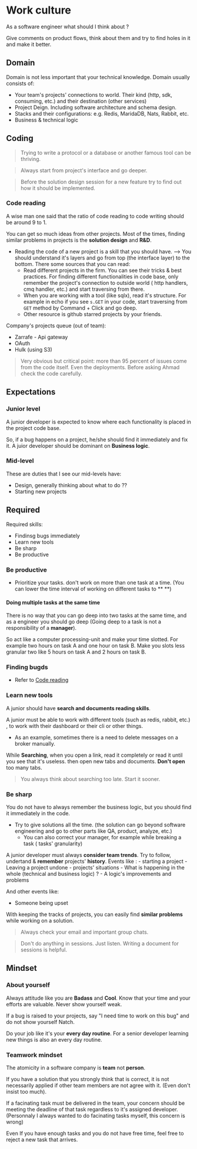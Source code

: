 # Work culture 

As a software engineer what should I think about ? 

Give comments on product flows, think about them and try to find holes in it and make it better. 

## Domain 

Domain is not less important that your technical knowledge. Domain usually consists of: 

- Your team's projects' connections to world. Their kind (http, sdk, consuming, etc.) and their destination (other services)
- Project Deign. Including software architecture and schema design.
- Stacks and their configurations: e.g. Redis, MaridaDB, Nats, Rabbit, etc.
- Business & technical logic

## Coding

> Trying to write a protocol or a database or another famous tool can be thriving.

> Always start from project's interface and go deeper.

> Before the solution design session for a new feature try to find out how it should be implemented.

### Code reading 

A wise man one said that the ratio of code reading to code writing should be around 9 to 1.

You can get so much ideas from other projects. Most of the times, finding similar problems in projects is the **solution design** and **R&D**.

- Reading the code of a new project is a skill that you should have. --> You should understand it's layers and go from top (the interface layer) to the bottom. There some sources that you can read:
    * Read different projects in the firm. You can see their tricks & best practices. For finding different functionalities in code base, only remember the project's connection to outside world ( http handlers, cmq handler, etc.) and start traversing from there. 
    * When you are working with a tool (like sqlx), read it's structure. For example in echo if you see `s.GET` in your code, start traversing from `GET` method by Command + Click and go deep. 
    * Other resource is github starred projects by your friends.

Company's projects queue (out of team): 
- Zarrafe - Api gateway
- OAuth
- Hulk (using S3)

> Very obvious but critical point: more than 95 percent of issues come from the code itself. Even the deployments. Before asking Ahmad check the code carefully. 

## Expectations 

### Junior level
A junior developer is expected to know where each functionality is placed in the project code base.

So, if a bug happens on a project, he/she should find it immediately and fix it.  A juior developer should be dominant on **Business logic**.

### Mid-level

These are duties that I see our mid-levels have:
- Design, generally thinking about what to do ??
- Starting new projects

## Required

Required skills:
- Findinsg bugs immediately
- Learn new tools
- Be sharp
- Be productive

### Be productive
- Prioritize your tasks. don't work on more than one task at a time. (You can lower the time interval of working on different tasks to ** **)

#### Doing multiple tasks at the same time

There is no way that you can go deep into two tasks at the same time, and as a engineer you should go deep (Going deep to a task is not a responsibility of a **manager**).

So act like a computer processing-unit and make your time slotted. For example two hours on task A and one hour on task B. Make you slots less granular two like 5 hours on task A and 2 hours on task B.

### Finding bugds
* Refer to [Code reading](https://github.com/parsaeisa/Notes/blob/main/Software%20engineering/work%20culture.md#code-reading)

### Learn new tools
A junior should have **search and documents reading skills**.

A junior must be able to work with different tools (such as redis, rabbit, etc.) , to work with their dashboard or their cli or other things.

* As an example, sometimes there is a need to delete messages on a broker manually.

While **Searching**, when you open a link, read it completely or read it until you see that it's useless. then open new tabs and documents. **Don't open** too many tabs. 

> You always think about searching too late. Start it sooner.

### Be sharp

You do not have to always remember the business logic, but you should find it immediately in the code. 

- Try to give solutions all the time. (the solution can go beyond software engineering and go to other parts 
like QA, product, analyze, etc.)
    - You can also correct your manager, for example while breaking a task ( tasks' granularity)

A junior developer must always **consider team trends**. Try to follow, undertand & **remember** projects' **history**. Events like :
    - starting a project
    - Leaving a project undone
    - projects' situations
    - What is happening in the whole (technical and business logic) ? 
    - A logic's improvements and problems

And other events like:
- Someone being upset

With keeping the tracks of projects, you can easily find **similar problems** while working on a solution.

> Always check your email and important group chats.

> Don't do anything in sessions. Just listen. Writing a document for sessions is helpful.

## Mindset
### About yourself

Always attitude like you are **Badass** and **Cool**. Know that your time and your efforts are valuable. Never show yourself weak. 

If a bug is raised to your projects, say "I need time to work on this bug" and do not show yourself Natch.

Do your job like it's your **every day routine**. For a senior developer learning new things is also an every day routine. 

### Teamwork mindset

The atomicity in a software company is **team** not **person**. 

If you have a solution that you strongly think that is correct, it is not necessarily applied if other team members are not agree with it. (Even don't insist too much).

If a facinating task must be delivered in the team, your concern should be meeting the deadline of that task regardless to it's assigned developer. (Personnaly I always wanted to do facinating tasks myself, this concern is wrong)

Even If you have enough tasks and you do not have free time, feel free to reject a new task that arrives.
